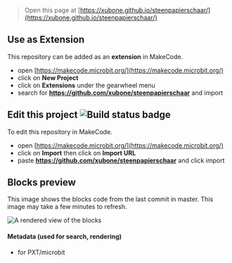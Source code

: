 
> Open this page at [https://xubone.github.io/steenpapierschaar/](https://xubone.github.io/steenpapierschaar/)

## Use as Extension

This repository can be added as an **extension** in MakeCode.

* open [https://makecode.microbit.org/](https://makecode.microbit.org/)
* click on **New Project**
* click on **Extensions** under the gearwheel menu
* search for **https://github.com/xubone/steenpapierschaar** and import

## Edit this project ![Build status badge](https://github.com/xubone/steenpapierschaar/workflows/MakeCode/badge.svg)

To edit this repository in MakeCode.

* open [https://makecode.microbit.org/](https://makecode.microbit.org/)
* click on **Import** then click on **Import URL**
* paste **https://github.com/xubone/steenpapierschaar** and click import

## Blocks preview

This image shows the blocks code from the last commit in master.
This image may take a few minutes to refresh.

![A rendered view of the blocks](https://github.com/xubone/steenpapierschaar/raw/master/.github/makecode/blocks.png)

#### Metadata (used for search, rendering)

* for PXT/microbit
<script src="https://makecode.com/gh-pages-embed.js"></script><script>makeCodeRender("{{ site.makecode.home_url }}", "{{ site.github.owner_name }}/{{ site.github.repository_name }}");</script>
